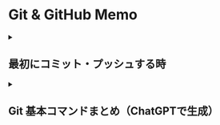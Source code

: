 # Git & GitHub Memo

<details><summary>

## 最初にコミット・プッシュする時
</summary>

GitHubのリモートリポジトリにファイルをアップロードする方法  
リモートリポジトリ：GitHub上のリポジトリ  
ローカルリポジトリ：自分のパソコン上のリポジトリ  
1. Gitのインストール  
    Windowsの場合[公式ページ](https://gitforwindows.org/)からインストール。  
    Macの場合は最初からインストールされている。  
    コマンドプロンプト/ターミナルから`git --version`でGitのバージョン情報が表示されることを確認。
    ```bash
    $ git --version
    git version 2.26.2.windows.1
    ```

2. Gitの初期設定  
    * ユーザ名
    GitHubアカウントと同じユーザー名を登録
    ```bash
    $ git config --global user.name ユーザ名
    ```
    * メールアドレス
    GitHubアカウントと同じメールアドレスを登録
    ```bash
    $ git config --global user.email メールアドレス
    ```
    
3. リポジトリを作成  
    GitHub上で好きな名前のリポジトリを作成する。  

4. クローン  
    プロジェクトのフォルダを作りたいところ（プロジェクトのフォルダの一個上の階層)で以下を実行。
    ```bash
    git clone https://github.com/tokky1013/(プロジェクト名).git
    ```
    例）
    ```bash
    git clone https://github.com/tokky1013/cmd-maze.git
    ```

5. できたフォルダの中に移動  
    例）
    ```bash
    cd cmd-maze
    ```

6. コミットするファイルの準備  
    アップロードしたいファイル（ここではindex.htmlとする）をクローンしたフォルダ内に入れる。

7. インデックスにファイルを追加  
    以下のコマンドでインデックスにファイルを追加する。  
    インデックスとは、コミット前に変更内容を一時的に保存する領域を指し、インデックスに追加されたファイルのみがコミットの対象となる。
    ```bash
    $ git add index.html
    ```
    `git add .`で全ファイルを指定。

8. 追加したファイルをコミット  
    以下のコマンドを入力すると、インデックスに存在するファイルがローカルリポジトリへ追加される。  
    コミットメッセージは変更内容を伝えるためのメッセージ。
    ```bash
    $ git commit -m "コミットメッセージ"
    ```
    コミットメッセージを含めた変更履歴（ログ）は、`git log`コマンドで確認できる。  
    ```bash
    $ git log
    commit 6a8e257...コミットハッシュ.....642e3 (HEAD -> master)
    Author: ユーザ名 <メールアドレス>
    Date:   Tue May 26 18:45:56 2020 +0900

        [Add] index
    ```

9. ローカルリポジトリの変更内容をリモートリポジトリに反映  
    以下のコマンドでローカルリポジトリの変更内容をリモートリポジトリに反映させる。
    ```bash
    $ git push origin main
    ```

10. コンフリクトした時  
    ```bash
    # ２つのブランチ間でコンフリクトしているファイル fileA.txt と fileB.txt があるとする

    # fileA.txt を現在チェックアウトしているブランチ側の対応に合わせる場合
    $ git checkout --ours fileA.txt
    $ git add fileA.txt    # add を忘れずに
    
    # fileB.txt をマージさせたブランチ側に合わせる場合
    $ git checkout --theirs fileB.txt
    $ git add fileB.txt
    
    $ git commit
    ```

#### 開発の流れ（ローカル）
複数人/複数デバイスで並行して開発する場合は最初に必ずプルする。  
`git pull origin main`  
↓  
（ブランチを作る場合）  
`git switch -c ブランチ名`  
↓  
ファイルを追加・編集  
↓  
`git add .`  
あるフォルダ内のファイルのみを追加する場合は  
`git add フォルダ名/.`  
↓  
`git commit -m "コミットメッセージ"`  
↓  
`git push origin main`  
（ブランチを作った場合はmainをブランチ名に変更）  
</details>

<details><summary>

## Git 基本コマンドまとめ（ChatGPTで生成）
</summary>

### 初期設定（最初に一度だけ）
```bash
git config --global user.name "Your Name"
git config --global user.email "you@example.com"
git config --global init.defaultBranch main
```

---

### リポジトリの作成・取得
- 新しいリポジトリを作成  
```bash
git init
```

- 既存リポジトリをクローン  
```bash
git clone https://github.com/username/repo.git
```

---

### ステージング & コミット
- ファイルをステージング  
```bash
git add ファイル名
```

- すべての変更をステージング  
```bash
git add .
```

- コミット  
```bash
git commit -m "メッセージ"
```

---

### 状態の確認
- 作業ツリーとステージの状態を確認  
```bash
git status
```

- コミット履歴を見る  
```bash
git log
```

- 1行で履歴を見る  
```bash
git log --oneline
```

---

### リモートリポジトリ操作
- リモート追加  
```bash
git remote add origin https://github.com/username/repo.git
```

- リモート確認  
```bash
git remote -v
```

- リモートへ push（初回）  
```bash
git push -u origin main
```

- リモートへ push（2回目以降）  
```bash
git push
```

- リモートから pull  
```bash
git pull
```

---

### ブランチ操作
- ブランチ一覧  
```bash
git branch
```

- 新しいブランチを作成  
```bash
git branch ブランチ名
```

- ブランチを切り替え  
```bash
git checkout ブランチ名
```

- ブランチ作成＆切り替え（まとめて）  
```bash
git checkout -b ブランチ名
```

- ブランチをマージ  
```bash
git merge ブランチ名
```

---

### 変更の取り消し
- ステージから外す  
```bash
git reset HEAD ファイル名
```

- 変更を破棄（最新版に戻す）  
```bash
git checkout -- ファイル名
```

---

### よく使う便利コマンド
- 差分を確認  
```bash
git diff
```

- 最新のコミットに上書き（直前の修正）  
```bash
git commit --amend
```

- 履歴付きでファイルを削除  
```bash
git rm ファイル名
```

- ファイル名を変更  
```bash
git mv 古い名前 新しい名前
```

---

### よく使う流れ（例）
```bash
git add .
git commit -m "作業内容"
git push
```


</details>
